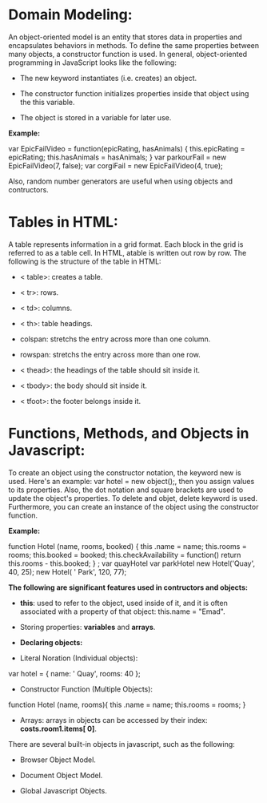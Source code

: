 # Domain Modeling:

An object-oriented model is an entity that stores data in properties and encapsulates behaviors in methods. To define the same properties between many objects, a constructor function is used. In general, object-oriented programming in JavaScript looks like the following:

* The new keyword instantiates (i.e. creates) an object.

* The constructor function initializes properties inside that object using the this variable.

* The object is stored in a variable for later use.

**Example:**

var EpicFailVideo = function(epicRating, hasAnimals) {
  this.epicRating = epicRating;
  this.hasAnimals = hasAnimals;
}
var parkourFail = new EpicFailVideo(7, false);
var corgiFail = new EpicFailVideo(4, true);


Also, random number generators are useful when using objects and contructors.

# Tables in HTML:

A table represents information in a grid format. Each block in the grid is referred to as a table cell. In HTML, atable is written out row by row. The following is the structure of the table in HTML:

* < table>: creates a table.

* < tr>: rows.

* < td>: columns.

* < th>: table headings.

* colspan: stretchs the entry across more than one column.

* rowspan: stretchs the entry across more than one row.

* < thead>: the headings of the table should sit inside it.

* < tbody>: the body should sit inside it.

* < tfoot>: the footer belongs inside it.

# Functions, Methods, and Objects in Javascript:

To create an object using the constructor notation, the keyword new is used. Here's an example: var hotel = new object();, then you assign values to its properties. Also, the dot notation and square brackets are used to update the object's properties. To delete and objet, delete keyword is used. Furthermore, you can create an instance of the object using the constructor function.

**Example:**

function Hotel (name, rooms, booked) {
this .name = name;
this.rooms = rooms;
this.booked = booked;
this.checkAvailability = function()
return this.rooms - this.booked;
} ;
var quayHotel
var parkHotel
new Hotel('Quay', 40, 25);
new Hotel( ' Park', 120, 77);


**The following are significant features used in contructors and objects:**

* **this**: used to refer to the object, used inside of it, and it is often associated with a property of that object: this.name = "Emad".

* Storing properties: **variables** and **arrays**.

* **Declaring objects:**

- Literal Noration (Individual objects):

var hotel = {
name: ' Quay',
rooms: 40
};

- Constructor Function (Multiple Objects):

function Hotel (name, rooms){
this .name = name;
this.rooms = rooms;
}


* Arrays: arrays in objects can be accessed by their index: **costs.room1.items[ 0]**.


There are several built-in objects in javascript, such as the following:

- Browser Object Model.

- Document Object Model.

- Global Javascript Objects.